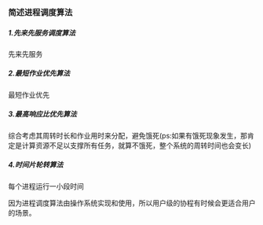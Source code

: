### 简述进程调度算法



##### 1.先来先服务调度算法

先来先服务

##### 2.最短作业优先算法

最短作业优先

##### 3.最高响应比优先算法

综合考虑其周转时长和作业用时来分配，避免饿死(ps:如果有饿死现象发生，那肯定是计算资源不足以支撑所有任务，就算不饿死，整个系统的周转时间也会变长)

##### 4.时间片轮转算法

每个进程运行一小段时间



因为进程调度算法由操作系统实现和使用，所以用户级的协程有时候会更适合用户的场景。